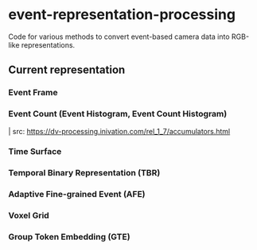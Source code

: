 # event-representation-processing
Code for various methods to convert event-based camera data into RGB-like representations.

## Current representation

### Event Frame


### Event Count (Event Histogram, Event Count Histogram)
| src: https://dv-processing.inivation.com/rel_1_7/accumulators.html


### Time Surface


### Temporal Binary Representation (TBR)


### Adaptive Fine-grained Event (AFE)


### Voxel Grid


### Group Token Embedding (GTE)
